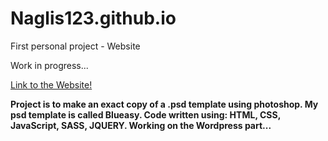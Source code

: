 # Naglis123.github.io
First personal project - Website

Work in progress...

[Link to the Website!](https://naglis123.github.io)

**Project is to make an exact copy of a .psd template using photoshop. My psd template is called Blueasy.
Code written using: HTML, CSS, JavaScript, SASS, JQUERY.
Working on the Wordpress part...**
